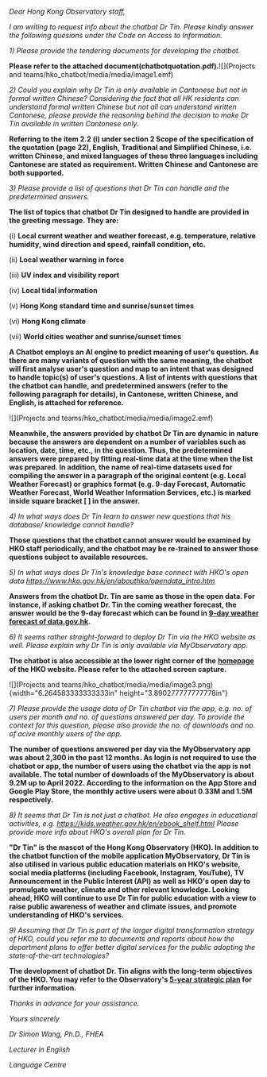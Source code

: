 *Dear Hong Kong Observatory staff,*

*I am writing to request info about the chatbot Dr Tin. Please kindly
answer the following quesions under the Code on Access to Information.*

*1) Please provide the tendering documents for developing the chatbot.*

**Please refer to the attached
document(chatbotquotation.pdf).**![](Projects and teams/hko_chatbot/media/media/image1.emf)

*2) Could you explain why Dr Tin is only available in Cantonese but not
in formal written Chinese? Considering the fact that all HK residents
can understand formal written Chinese but not all can understand written
Cantonese, please provide the reasoning behind the decision to make Dr
Tin available in written Cantonese only.*

**Referring to the item 2.2 (i) under section 2 Scope of the
specification of the quotation (page 22), English, Traditional and
Simplified Chinese, i.e. written Chinese, and mixed languages of these
three languages including Cantonese are stated as requirement. Written
Chinese and Cantonese are both supported.**

*3) Please provide a list of questions that Dr Tin can handle and the
predetermined answers.*

**The list of topics that chatbot Dr Tin designed to handle are provided
in the greeting message. They are:**

(i) **Local current weather and weather forecast, e.g. temperature,
    relative humidity, wind direction and speed, rainfall condition,
    etc.**

(ii) **Local weather warning in force**

(iii) **UV index and visibility report**

(iv) **Local tidal information**

(v) **Hong Kong standard time and sunrise/sunset times**

(vi) **Hong Kong climate**

(vii) **World cities weather and sunrise/sunset times**

**A Chatbot employs an AI engine to predict meaning of user's question.
As there are many variants of question with the same meaning, the
chatbot will first analyse user's question and map to an intent that was
designed to handle topic(s) of user's questions. A list of intents with
questions that the chatbot can handle, and predetermined answers (refer
to the following paragraph for details), in Cantonese, written Chinese,
and English, is attached for reference.**

![](Projects and teams/hko_chatbot/media/media/image2.emf)

**Meanwhile, the answers provided by chatbot Dr Tin are dynamic in
nature because the answers are dependent on a number of variables such
as location, date, time, etc., in the question. Thus, the predetermined
answers were prepared by fitting real-time data at the time when the
list was prepared. In addition, the name of real-time datasets used for
compiling the answer in a paragraph of the original content (e.g. Local
Weather Forecast) or graphics format (e.g. 9-day Forecast, Automatic
Weather Forecast, World Weather Information Services, etc.) is marked
inside square bracket \[ \] in the answer.**

*4) In what ways does Dr Tin learn to answer new questions that his
database/ knowledge cannot handle?*

**Those questions that the chatbot cannot answer would be examined by
HKO staff periodically, and the chatbot may be re-trained to answer
those questions subject to available resources.**

*5) In what ways does Dr Tin\'s knowledge base connect with HKO\'s open
data https://www.hko.gov.hk/en/abouthko/opendata_intro.htm*

**Answers from the chatbot Dr. Tin are same as those in the open data.
For instance, if asking chatbot Dr. Tin the coming weather forecast, the
answer would be the 9-day forecast which can be found in [9-day weather
forecast of
data.gov.hk](https://data.gov.hk/en-data/dataset/hk-hko-rss-9-day-weather-forecast).**

*6) It seems rather straight-forward to deploy Dr Tin via the HKO
website as well. Please explain why Dr Tin is only available via
MyObservatory app.*

**The chatbot is also accessible at the lower right corner of the**
[**homepage**](https://www.hko.gov.hk/en/index.html) **of the HKO
website. Please refer to the attached screen capture.**

![](Projects and teams/hko_chatbot/media/media/image3.png){width="6.264583333333333in"
height="3.890277777777778in"}

*7) Please provide the usage data of Dr Tin chatbot via the app, e.g.
no. of users per month and no. of questions answered per day. To provide
the context for this question, please also provide the no. of downloads
and no. of acive monthly users of the app.*

**The number of questions answered per day via the MyObservatory app was
about 2,300 in the past 12 months. As login is not required to use the
chatbot or app, the number of users using the chatbot via the app is not
available. The total number of downloads of the MyObservatory is about
9.2M up to April 2022. According to the information on the App Store and
Google Play Store, the monthly active users were about 0.33M and 1.5M
respectively.**

*8) It seems that Dr Tin is not just a chatbot. He also engages in
educational activities, e.g.
https://kids.weather.gov.hk/en/ebook_shelf.html Please provide more info
about HKO\'s overall plan for Dr Tin.*

**"Dr Tin" is the mascot of the Hong Kong Observatory (HKO). In addition
to the chatbot function of the mobile application MyObservatory, Dr Tin
is also utilised in various public education materials on HKO's website,
social media platforms (including Facebook, Instagram, YouTube), TV
Announcement in the Public Interest (API) as well as HKO's open day to
promulgate weather, climate and other relevant knowledge. Looking ahead,
HKO will continue to use Dr Tin for public education with a view to
raise public awareness of weather and climate issues, and promote
understanding of HKO's services.**

*9) Assuming that Dr Tin is part of the larger digital transformation
strategy of HKO, could you refer me to documents and reports about how
the department plans to offer better digital services for the public
adopting the state-of-the-art technologies?*

**The development of chatbot Dr. Tin aligns with the long-term
objectives of the HKO. You may refer to the Observatory's [5-year
strategic plan](https://www.hko.gov.hk/en/abouthko/yearplan.htm) for
further information.**

*Thanks in advance for your assistance.*

*Yours sincerely*

*Dr Simon Wang, Ph.D., FHEA*

*Lecturer in English*

*Language Centre*
